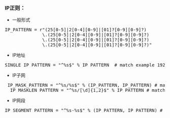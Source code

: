  ### IP正则：
  - 一般形式
  <pre>IP_PATTERN = r"(25[0-5]|2[0-4][0-9]|[01]?[0-9][0-9]?)
              \.(25[0-5]|2[0-4][0-9]|[01]?[0-9][0-9]?)
              \.(25[0-5]|2[0-4][0-9]|[01]?[0-9][0-9]?)
              \.(25[0-5]|2[0-4][0-9]|[01]?[0-9][0-9]?)"</pre>
  - IP地址
  <pre>SINGLE_IP_PATTERN = "^%s$" % IP_PATTERN  # match example 192.168.1.1</pre>
  - IP子网 
  <pre> IP_MASK_PATTERN = "^%s/%s$" % (IP_PATTERN, IP_PATTERN) # match example 192.168.1.1/255.255.0.0
  IP_MASKLEN_PATTERN = "^%s/[\d]{1,2}$" % IP_PATTERN # match example 192.168.1.1/24</pre>
  - IP网段 
  <pre>IP_SEGMENT_PATTERN = "^%s-%s$" % (IP_PATTERN, IP_PATTERN) # match example 192.168.1.1-192.168.1.255</pre>
